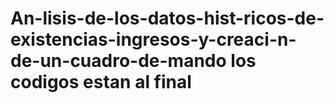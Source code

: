 # An-lisis-de-los-datos-hist-ricos-de-existencias-ingresos-y-creaci-n-de-un-cuadro-de-mando los codigos estan al final 
